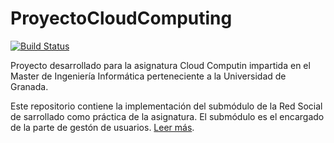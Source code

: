 # ProyectoCloudComputing

[![Build Status](https://travis-ci.org/alcasla/ProyectoCloudComputing.svg?branch=master)](https://travis-ci.org/alcasla/ProyectoCloudComputing)

Proyecto desarrollado para la asignatura Cloud Computin impartida en el Master de Ingeniería Informática 
perteneciente a la Universidad de Granada.

Este repositorio contiene la implementación del submódulo de la Red Social de sarrollado como práctica de la asignatura. El submódulo es el encargado de la parte de gestón de usuarios. 
[Leer más](http://alcasla.github.io/CloudComputing/Hito2.html).
